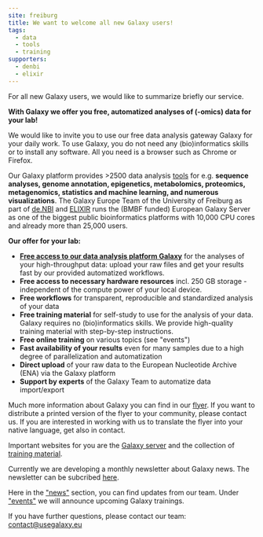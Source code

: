 ```yaml
---
site: freiburg
title: We want to welcome all new Galaxy users!
tags:
  - data
  - tools
  - training
supporters:
  - denbi
  - elixir
---
```


For all new Galaxy users, we would like to summarize briefly our service.

__With Galaxy we offer you free, automatized analyses of (-omics) data for your lab!__

We would like to invite you to use our free data analysis gateway Galaxy for your daily work. To use Galaxy, you do not need any (bio)informatics skills or to install any software. All you need is a browser such as Chrome or Firefox.

Our Galaxy platform provides >2500 data analysis [tools](https://galaxyproject.eu/tools) for e.g. __sequence analyses, genome annotation, epigenetics, metabolomics, proteomics, metagenomics, statistics and machine learning, and numerous visualizations__.
The Galaxy Europe Team of the University of Freiburg as part of [de.NBI](https://www.denbi.de) and [ELIXIR](https://elixir-europe.org/communities/galaxy) runs the (BMBF funded) European Galaxy Server as one of the biggest public bioinformatics platforms with 10,000 CPU cores and already more than 25,000 users.

__Our offer for your lab:__
- [__Free access to our data analysis platform Galaxy__](https://usegalaxy.eu/) for the analyses of your high-throughput data: upload your raw files and get your results fast by our provided automatized workflows.
- __Free access to necessary hardware resources__ incl. 250 GB storage - independent of the compute power of your local device.
- __Free workflows__ for transparent, reproducible and standardized analysis of your data
- __Free training material__ for self-study to use for the analysis of your data. Galaxy requires no (bio)informatics skills. We provide high-quality training material with step-by-step instructions.
- __Free online training__ on various topics (see "events")
- __Fast availability of your results__ even for many samples due to a high degree of parallelization and automatization
- __Direct upload__ of your raw data to the European Nucleotide Archive (ENA) via the Galaxy platform
- __Support by experts__ of the Galaxy Team to automatize data import/export

Much more information about Galaxy you can find in our [flyer](https://drive.google.com/file/d/1n7zTILNCdwqNKZqIvQHIzzRREfwqcGZX/view?usp=sharing). If you want to distribute a printed version of the flyer to your community, please contact us. If you are interested in working with us to translate the flyer into your native language, get also in contact.

Important websites for you are the [Galaxy server](https://usegalaxy.eu) and the collection of [training material](https://training.galaxyproject.org).

Currently we are developing a monthly newsletter about Galaxy news. The newsletter can be subcribed [here](...).

Here in the ["news"](https://galaxyproject.eu/news) section, you can find updates from our team. Under ["events"](https://galaxyproject.eu/events) we will announce upcoming Galaxy trainings.

If you have further questions, please contact our team: contact@usegalaxy.eu
